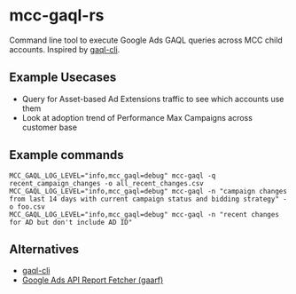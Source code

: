 # mcc-gaql-rs
Command line tool to execute Google Ads GAQL queries across MCC child accounts. Inspired by [gaql-cli](https://github.com/getyourguide/gaql-cli).

## Example Usecases

* Query for Asset-based Ad Extensions traffic to see which accounts use them
* Look at adoption trend of Performance Max Campaigns across customer base

## Example commands

```
MCC_GAQL_LOG_LEVEL="info,mcc_gaql=debug" mcc-gaql -q recent_campaign_changes -o all_recent_changes.csv
MCC_GAQL_LOG_LEVEL="info,mcc_gaql=debug" mcc-gaql -n "campaign changes from last 14 days with current campaign status and bidding strategy" -o foo.csv
MCC_GAQL_LOG_LEVEL="info,mcc_gaql=debug" mcc-gaql -n "recent changes for AD but don't include AD ID"
```

## Alternatives

* [gaql-cli](https://github.com/getyourguide/gaql-cli)
* [Google Ads API Report Fetcher (gaarf)](https://github.com/google/ads-api-report-fetcher)
